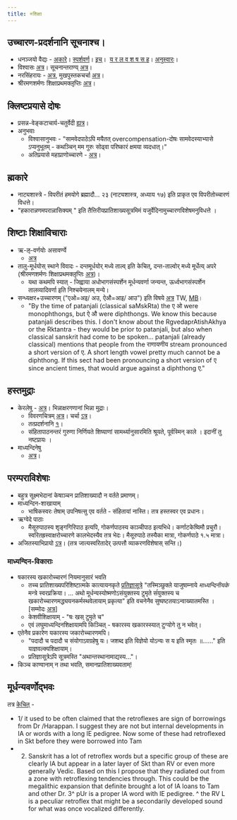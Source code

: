 ```yaml
---
title: +शिक्षा
---
```


## उच्चारण-प्रदर्शनानि सूचनाश्च।
- धनञ्जयो वैद्यः \- [अकारे](http://deejayvaidya.tumblr.com/post/42275194921/sanskrit-pronunciation-podcast-1-introduction)। [स्पर्शवर्ण](http://deejayvaidya.tumblr.com/post/42275304138/sanskrit-pronunciation-podcast-2-the-stop)। [इच्](http://deejayvaidya.tumblr.com/post/42275475669/sanskrit-pronunciation-podcast-3-the-vowels)।  [य र ल व श ष स ह](http://deejayvaidya.tumblr.com/post/42427396743/sanskrit-pronunciation-podcast-4-the-semivowels)। [अनुस्वारः](http://deejayvaidya.tumblr.com/post/42427477788/sanskrit-pronunciation-podcast-5-anusvara-the)।
- विश्वासः [अत्र](https://goo.gl/htvxdN)। सूचनान्तराण्य् [अत्र](https://sanskrit.github.io/projects/audio/mbh-audio/how.html#expected-recording-quality)।
- नरसिंहरायः \- [अत्र](https://www.youtube.com/watch?v=cMhe2QgDm28), मुखपुस्तकचर्चा [अत्र](https://www.facebook.com/pvr108/posts/10153038114188284?pnref=story)। 
- श्रीरमणशर्मणः शिक्षाप्रथमक्लृप्तिः [अत्र](https://docs.google.com/viewer?a=v&pid=sites&srcid=ZGVmYXVsdGRvbWFpbnxqYW1hZGFnbml8Z3g6MjQ2OTU1MTg0YTUwOTFkMg)।

## क्लिष्टप्रयासे दोषः
- प्रसन्न-वेङ्कटाचार्य-चतुर्वेदी [ह्यत्र](https://www.youtube.com/watch?v=xpxZY9XEIs4&feature=youtu.be&t=2135)।
- अनुभवाः
  - विश्वासानुभवः - "सामवेदपाठेऽपि मयैतत् overcompensation-दोषः सामवेदस्याभ्यासे ऽप्यनुभूतम् - कथञ्चिन् मम गुरुः सोढ्वा परिष्कारं क्षमया व्यदधात्।"
  - अतिप्रयासे महाप्राणोच्चारणे - [अत्र](https://archive.org/details/mahAbhArata-mUla-paThanam-GP-drafts/001-010.mp3)।

## ह्मकारे 
- नाट्यशास्त्रे - विपरीतं हमयोगे ब्रह्मादौ… २३ (नाट्यशास्त्र, अध्याय १७) इति प्राकृत एव विपरीतोच्चारणं विधत्ते।
- "हकारान्नणमपरान्नासिक्यम् " इति तैत्तिरीयप्रातिशाख्यसूत्रमिमं यजुर्वेदिनामुच्चारणविशेषमनुविधत्ते ।

## शिष्टाः शिक्षाविचाराः
- ऋ-ऌ-वर्णयोः असावर्ण्ये
    - [अत्र](https://groups.google.com/forum/#!topic/bvparishat/HuVB9kVGJrI)
- तालु\-मूर्धयोस् स्थाने विवादः \- दन्तमूर्धयोर् मध्ये ताल्व् इति केचित्, दन्त-ताल्वोर् मध्ये मूर्धेत्य् अपरे (श्रीरमणशर्मणः शिक्षाप्रथमक्लृप्तिः [अत्र](https://docs.google.com/viewer?a=v&pid=sites&srcid=ZGVmYXVsdGRvbWFpbnxqYW1hZGFnbml8Z3g6MjQ2OTU1MTg0YTUwOTFkMg))।
    - यथा कथमपि स्यात् \- जिह्वाया अधोभागसंस्पर्शेन मूर्धन्यवर्णा जन्यन्त, ऊर्ध्वभागसंस्पर्शेन तालव्यादिवर्णा इति निश्चयेनालम् मन्ये।          
- सन्ध्यक्षर+उच्चारणम् ("एओ=अइ/ अउ, ऐऔ=आइ/ आउ") इति विषये [अ](https://twitter.com/sabdavidya/status/733300680241389568?cn=bWVudGlvbg%3D%3D&refsrc=email)[त्र](https://twitter.com/sabdavidya/status/733300680241389568?cn=bWVudGlvbg%3D%3D&refsrc=email) TW, [MB](https://archive.org/stream/LecturesOnPatanjalisVyakaranaMahabhashya1/LecturesMahabhasya#page/n189/mode/2up)।
    - "By the time of patanjali (classical saMskRta) the ए ओ were monophthongs, but ऐ औ were diphthongs. We know this because patanjali describes this. I don't know about the RgvedaprAtishAkhya or the Rktantra - they would be prior to patanjali, but also when classical sanskrit had come to be spoken... patanjali (already classical) mentions that people from the राणायणीय stream pronounced a short version of ए. A short length vowel pretty much cannot be a diphthong. If this sect had been pronouncing a short version of ए since ancient times, that would argue against a diphthong ए." 

## हस्तमुद्राः  
- केरलेषु \- [अत्र](http://ignca.nic.in/vedic_heritage/Mudra_Tradition_Vedic_Recitation_Kerala.pdf)। भिन्नाक्षरगणानां भिन्ना मुद्राः।
    - विवरणचित्रम् [अत्र](https://www.youtube.com/watch?v=ePdD7Nv3Jxg&noredirect=1)। चर्चा [ऽत्र](https://www.facebook.com/narayan.namboodiri.3/posts/976482902438179?comment_id=976487975771005&reply_comment_id=976609705758832&offset=0&total_comments=4&notif_t=feed_comment_reply)।
    - तत्प्रदर्शनानि [१](https://www.youtube.com/watch?v=TmEyYPGKpG8&feature=youtu.be)।
    - संहितापाठनन्तरं गुरुणा निर्णियते शिष्याणां सामर्थ्यानुसारमिति श्रूयते, पूर्वस्मिन् काले । इदानीं तु नष्टप्रायः ।
- माध्यन्दिनेषु
    - [अत्र](https://www.youtube.com/watch?v=y_C6H6b5xTI&feature=youtu.be)।  

## परम्पराविशेषाः
- बहुत्र सूक्ष्मभेदानां केषाञ्चन प्रातिशाख्यादौ न वर्तते प्रमाणम्।
- माध्यन्दिन-शाखायाम्
    - भाषिकस्वरः तेषाम् उपनिषत्सु एव वर्तते \- संहितायां नास्ति। तत्र हस्तस्वर एव प्रधानः।
- ऋग्वेदे पाठाः
  - मैसूरुपाठस्य शृङ्गगिरिपाठ इत्यपि, गोकर्णपाठस्य काञ्चीपाठ इत्यभिधे। कर्णाटकेष्विमौ प्रचुरौ। स्वरितह्रस्वाक्षरोच्चारणे कालभेदस्यैव तत्र भेदः। मैसूरुपाठे तस्यैका मात्रा, गोकर्णपाठे १.५ मात्रा।          
- अजितस्याभिप्रायो [ऽत्र](https://dl.dropboxusercontent.com/u/9716392/aupasana.com/publications/VedicAccents2.pdf)। (तत्र जात्यस्वरितादेर् उत्पत्तौ व्याकरणविशेषास् सन्ति।)

### माध्यन्दिन-विकाराः
- षकारस्य खकारोच्चारणं नियमानुसारं भवति
    - तच्च प्रातिशाख्यपरिशिष्टात्मके कात्यायनकृते [प्रतिज्ञासूत्रे](http://vedicreserve.mum.edu/shiksha/pratijna_sutram.pdf) "तस्मिञ्छुक्ले याजुषाम्नाये _माध्यन्दिनीयके_ मन्त्रे स्वरप्रक्रिया। ... अथो मूर्धन्यस्योष्मणोऽसंयुक्तस्य टुमृते संंयुक्तस्य च खकारोच्चारणमद्ध्ययनकर्मस्थवेलायाम् प्रकृत्या" इति वचनेनैव सुष्पष्टतयाऽन्वाख्यातमस्ति । \[सम्मोदः [अत्र](https://twitter.com/sammodacharya/status/953073357037031424)\]
    - केशवीशिक्षायाम् - "षः खस् टुमृते च"
    - एवं लघुमाध्यन्दिनशिक्षायामपि किञ्चित् - षकारस्य खकारस्स्यात् टुग्योगे तु न भवेत्।
- एतेनैव प्रकारेण यकारस्य जकारोच्चारणमपि।
    - "पदादौ च पदादौ च संयोगाऽवग्रहेषु यः। जशब्द इति विज्ञेयो योऽन्यः स य इति स्मृतः ॥......" इति याज्ञवल्क्यशिक्षायाम्।
    - प्रतिज्ञासूत्रेऽपि सूत्रमस्ति "अथान्तस्थानामाद्यस्य..."।
- किञ्च काण्वानाम् न तथा भवति, समानप्रातिशाख्यवताम्!  

## मूर्धन्यवर्णोद्भवः
तत्र [केचित्](https://twitter.com/blog_supplement/status/1176332528795443203) - 

- 1/ it used to be often claimed that the retroflexes are sign of borrowings from Dr /Harappan. I suggest they are not but internal developments in IA or words with a long IE pedigree. Now some of these had retroflexed in Skt before they were borrowed into Tam
- 2. Sanskrit has a lot of retroflex words but a specific group of these are clearly IA but appear in a later layer of Skt than RV or even more generally Vedic. Based on this I propose that they radiated out from a zone with retroflexing tendencies through. This could be the megalithic expansion that definite brought a lot of IA loans to Tam and other Dr. 3^ pUr is a proper IA word with IE pedigree. ^ the RV L is a peculiar retroflex that might be a secondarily developed sound for what was once vocalized differently.

